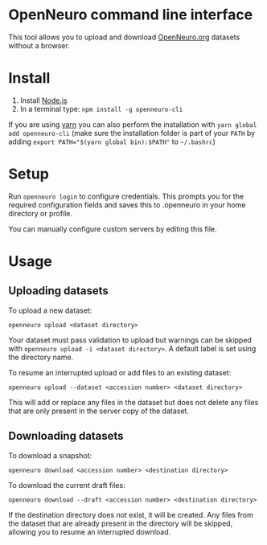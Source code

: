 # OpenNeuro command line interface

This tool allows you to upload and download [OpenNeuro.org](https://openneuro.org) datasets without a browser.

# Install

1. Install [Node.js](https://nodejs.org)
2. In a terminal type: `npm install -g openneuro-cli`

If you are using [yarn](https://yarnpkg.com/) you can also perform the installation with `yarn global add openneuro-cli`
(make sure the installation folder is part of your `PATH` by adding `export PATH="$(yarn global bin):$PATH"` to `~/.bashrc`)

# Setup

Run `openneuro login` to configure credentials. This prompts you for the required configuration fields and saves this to .openneuro in your home directory or profile.

You can manually configure custom servers by editing this file.

# Usage

## Uploading datasets

To upload a new dataset:

`openneuro upload <dataset directory>`

Your dataset must pass validation to upload but warnings can be skipped with `openneuro upload -i <dataset directory>`. A default label is set using the directory name.

To resume an interrupted upload or add files to an existing dataset:

`openneuro upload --dataset <accession number> <dataset directory>`

This will add or replace any files in the dataset but does not delete any files that are only present in the server copy of the dataset.

## Downloading datasets

To download a snapshot:

`openneuro download <accession number> <destination directory>`

To download the current draft files:

`openneuro download --draft <accession number> <destination directory>`

If the destination directory does not exist, it will be created. Any files from the dataset that are already present in the directory will be skipped, allowing you to resume an interrupted download.
